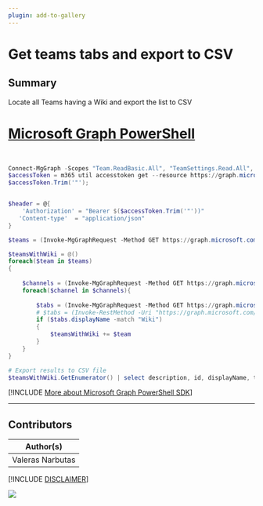 ```yaml
---
plugin: add-to-gallery
---
```


# Get teams tabs and export to CSV

## Summary

Locate all Teams having a Wiki and export the list to CSV

# [Microsoft Graph PowerShell](#tab/graphps)

```powershell


Connect-MgGraph -Scopes "Team.ReadBasic.All", "TeamSettings.Read.All", "TeamSettings.ReadWrite.All", "User.Read.All", "Directory.Read.All", "User.ReadWrite.All", "Directory.ReadWrite.All", "Channel.ReadBasic.All", "TeamsTab.Read.All"
$accessToken = m365 util accesstoken get --resource https://graph.microsoft.com --new
$accessToken.Trim('"');


$header = @{
    'Authorization' = "Bearer $($accessToken.Trim('"'))"
   'Content-type'  = "application/json"
}

$teams = (Invoke-MgGraphRequest -Method GET https://graph.microsoft.com/v1.0/me/joinedTeams -Headers $header).value

$teamsWithWiki = @()
foreach($team in $teams)
{
    
    $channels = (Invoke-MgGraphRequest -Method GET https://graph.microsoft.com/v1.0/teams/$($team.id)/channels -Headers $header).value
    foreach($channel in $channels){
        
        $tabs = (Invoke-MgGraphRequest -Method GET https://graph.microsoft.com/v1.0/teams/$($team.id)/channels/$($channel.id)/tabs -Headers $header).value
        # $tabs = (Invoke-RestMethod -Uri "https://graph.microsoft.com/v1.0/teams/$($team.id)/channels/$($channel)/tabs" -Headers $header).value
        if ($tabs.displayName -match "Wiki")
        {
            $teamsWithWiki += $team
        }
    }
}

# Export results to CSV file
$teamsWithWiki.GetEnumerator() | select description, id, displayName, tenatId  | Export-Csv -Path "teams_with_wiki.csv" -NoTypeInformation

```
[!INCLUDE [More about Microsoft Graph PowerShell SDK](../../docfx/includes/MORE-GRAPHSDK.md)]
***

## Contributors

| Author(s) |
|-----------|
| Valeras Narbutas|

[!INCLUDE [DISCLAIMER](../../docfx/includes/DISCLAIMER.md)]

<img src="https://pnptelemetry.azurewebsites.net/script-samples/scripts/graph-get-teams-tabs-export-to-csv" aria-hidden="true" />
